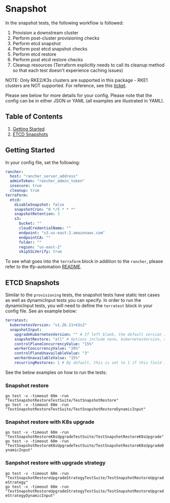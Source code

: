 # Snapshot

In the snapshot tests, the following workflow is followed:

1. Provision a downstream cluster
2. Perform post-cluster provisioning checks
3. Perform etcd snapshot
4. Perform post etcd snapshot checks
5. Perform etcd restore
6. Perform post etcd restore checks
7. Cleanup resources (Terraform explicitly needs to call its cleanup method so that each test doesn't experience caching issues)

NOTE: Only RKE2/K3s clusters are supported in this package - RKE1 clusters are NOT supported. For reference, see this [ticket](https://github.com/rancher/terraform-provider-rancher2/issues/1292). 

Please see below for more details for your config. Please note that the config can be in either JSON or YAML (all examples are illustrated in YAML).

## Table of Contents
1. [Getting Started](#Getting-Started)
2. [ETCD Snapshots](#ETCD-Snapshots)

## Getting Started
In your config file, set the following:
```yaml
rancher:
  host: "rancher_server_address"
  adminToken: "rancher_admin_token"
  insecure: true
  cleanup: true
terraform:
  etcd:
    disableSnapshot: false
    snapshotCron: "0 */5 * * *"
    snapshotRetention: 3
    s3:
      bucket: ""
      cloudCredentialName: ""
      endpoint: "s3.us-east-2.amazonaws.com"
      endpointCA: ""
      folder: ""
      region: "us-east-2"
      skipSSLVerify: true
```

To see what goes into the `terraform` block in addition to the `rancher`, please refer to the tfp-automation [README](../../README.md).

## ETCD Snapshots
Similar to the `provisioning` tests, the snapshot tests have static test cases as well as dynamicInput tests you can specify. In order to run the dynamicInput tests, you will need to define the `terratest` block in your config file. See an example below:

```yaml
terratest:
  kubernetesVersion: "v1.26.11+k3s2"
  snapshotInput:
    upgradeKubernetesVersion: "" # If left blank, the default version in Rancher will be used.
    snapshotRestore: "all" # Options include none, kubernetesVersion, all. Option 'none' means that only the etcd will be restored.
    controlPlaneConcurrencyValue: "15%"
    workerConcurrencyValue: "20%"
    controlPlaneUnavailableValue: "3"
    workerUnavailableValue: "15%"
    recurringRestores: 1 # By default, this is set to 1 if this field is not included in the config.
  ```

See the below examples on how to run the tests:

### Snapshot restore
`go test -v -timeout 60m -run "TestSnapshotRestoreTestSuite/TestSnapshotRestore"` \
`go test -v -timeout 60m -run "TestSnapshotRestoreTestSuite/TestSnapshotRestoreDynamicInput"`

### Snapshot restore with K8s upgrade
`go test -v -timeout 60m -run "TestSnapshotRestoreK8sUpgradeTestSuite/TestSnapshotRestoreK8sUpgrade"` \
`go test -v -timeout 60m -run "TestSnapshotRestoreK8sUpgradeTestSuite/TestSnapshotRestoreK8sUpgradeDynamicInput"`

### Sanpshot restore with upgrade strategy
`go test -v -timeout 60m -run "TestSnapshotRestoreUpgradeStrategyTestSuite/TestSnapshotRestoreUpgradeStrategy"` \
`go test -v -timeout 60m -run "TestSnapshotRestoreUpgradeStrategyTestSuite/TestSnapshotRestoreUpgradeStrategyDynamicInput"`